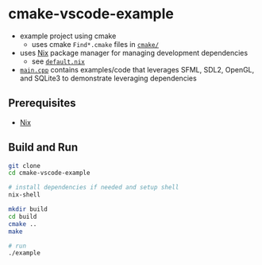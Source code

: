 # cmake-vscode-example

* example project using cmake
    * uses cmake `Find*.cmake` files in [`cmake/`](cmake/)
* uses [Nix](https://nixos.org/nixpkgs/manual/) package manager for managing development dependencies
    * see [`default.nix`](default.nix)
* [`main.cpp`](main.cpp) contains examples/code that leverages SFML, SDL2, OpenGL, and SQLite3 to demonstrate leveraging dependencies

## Prerequisites

* [Nix](https://nixos.org/nix/download.html)

## Build and Run
```sh
git clone
cd cmake-vscode-example

# install dependencies if needed and setup shell
nix-shell

mkdir build
cd build
cmake ..
make

# run
./example
```